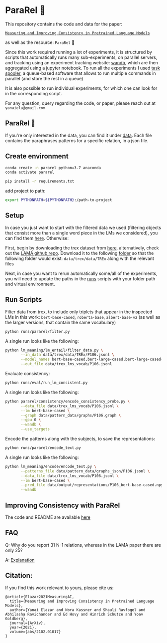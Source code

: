 # ParaRel :metal:

This repository contains the code and data for the paper:

[`Measuring and Improving Consistency in Pretrained Language Models`](https://arxiv.org/abs/2102.01017)

as well as the resource: `ParaRel` :metal:


Since this work required running a lot of experiments, it is structured by scripts that automatically 
runs many sub-experiments, on parallel servers, and tracking using an experiment tracking website: [wandb](https://wandb.ai/site),
which are then aggregated using a jupyter notebook.
To run all the experiments I used [task spooler](https://vicerveza.homeunix.net/~viric/soft/ts/), a queue-based software
that allows to run multiple commands in parallel (and store the rest in a queue)

It is also possible to run individual experiments, for which one can look for in the corresponding script.

For any question, query regarding the code, or paper, please reach out at `yanaiela@gmail.com`


## ParaRel :metal:
If you're only interested in the data, you can find it under [data](data/pattern_data/graphs_json).
Each file contains the paraphrases patterns for a specific relation, in a json file.



## Create environment
```sh
conda create -n pararel python=3.7 anaconda
conda activate pararel

pip install -r requirements.txt
```
add project to path:
```sh
export PYTHONPATH=${PYTHONPATH}:/path-to-project
```


## Setup

In case you just want to start with the filtered data we used (filtering objects that consist more than a single word
piece in the LMs we considered), you can find them [here](data/trex_lms_vocab/).
Otherwise:

First, begin by downloading the trex dataset from [here](https://dl.fbaipublicfiles.com/LAMA/data.zip),
alternatively, check out the [LAMA github repo](https://github.com/facebookresearch/LAMA).
Download it to the following [folder](data/trex/) so that the following folder would exist:
`data/trex/data/TREx` along with the relevant files


Next, in case you want to rerun automatically some/all of the experiments, you will need to update 
the paths in the [runs](runs/) scripts with your folder path and virtual environment.

## Run Scripts

Filter data from trex, to include only triplets that appear in the inspected LMs in this work:
`bert-base-cased`, `roberta-base`, `albert-base-v2` (as well as the larger versions, that contain the same vocabulary)
```sh
python runs/pararel/filter.py
```

A single run looks like the following:
```sh
python lm_meaning/lm_entail/filter_data.py \
       --in_data data/trex/data/TREx/P106.jsonl \
       --model_names bert-base-cased,bert-large-cased,bert-large-cased-whole-word-masking,roberta-base,roberta-large,albert-base-v2,albert-xxlarge-v2 \
       --out_file data/trex_lms_vocab/P106.jsonl
```

Evaluate consistency:
```sh
python runs/eval/run_lm_consistent.py
```

A single run looks like the following:
```sh
python pararel/consistency/encode_consistency_probe.py \
       --data_file data/trex_lms_vocab/P106.jsonl \
       --lm bert-base-cased \
       --graph data/pattern_data/graphs/P106.graph \
       --gpu 0 \
       --wandb \
       --use_targets
```

Encode the patterns along with the subjects, to save the representations:
```sh
python runs/pararel/encode_text.py
```

A single run looks like the following:
```sh
python lm_meaning/encode/encode_text.py \
       --patterns_file data/pattern_data/graphs_json/P106.jsonl \
       --data_file data/trex_lms_vocab/P106.jsonl \
       --lm bert-base-cased \
       --pred_file data/output/representations/P106_bert-base-cased.npy \
       --wandb
```

## Improving Consistency with ParaRel
The code and README are available [here](pararel/ft)

## FAQ

Q: Why do you report 31 N-1 relations, whereas in the LAMA paper there are only 25?

A: [Explanation](https://github.com/yanaiela/pararel/wiki/31-N1-Relations)

## Citation:
If you find this work relevant to yours, please cite us:
```
@article{Elazar2021MeasuringAI,
  title={Measuring and Improving Consistency in Pretrained Language Models},
  author={Yanai Elazar and Nora Kassner and Shauli Ravfogel and Abhilasha Ravichander and Ed Hovy and Hinrich Schutze and Yoav Goldberg},
  journal={ArXiv},
  year={2021},
  volume={abs/2102.01017}
}
```
